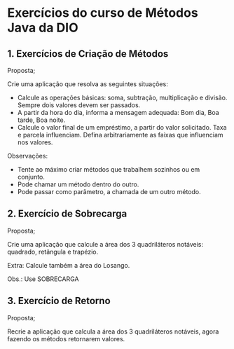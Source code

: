 # Exercícios do curso de Métodos Java da DIO

## 1. Exercícios de Criação de Métodos
Proposta;

Crie uma aplicação que resolva as seguintes situações:
 - Calcule as operações básicas: soma, subtração, multiplicação e divisão. Sempre dois valores devem ser passados.
 - A partir da hora do dia, informa a mensagem adequada: Bom dia, Boa tarde, Boa noite.
 - Calcule o valor final de um empréstimo, a partir do valor solicitado. Taxa e parcela influenciam. Defina arbitrariamente as faixas que influenciam nos valores.

Observações:
 - Tente ao máximo criar métodos que trabalhem sozinhos ou em conjunto.
 - Pode chamar um método dentro do outro.
 - Pode passar como parâmetro, a chamada de um outro método.

## 2. Exercício de Sobrecarga
Proposta;

Crie uma aplicação que calcule a área dos 3 quadriláteros notáveis: quadrado, retângula e trapézio.

Extra: Calcule também a área do Losango.

Obs.: Use SOBRECARGA

## 3. Exercício de Retorno
Proposta;

Recrie a aplicação que calcula a área dos 3 quadriláteros notáveis, agora fazendo os métodos retornarem valores.
 
  
